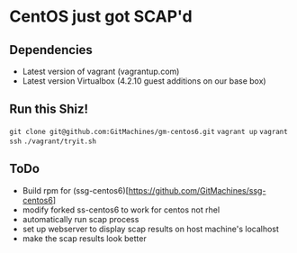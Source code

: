 # CentOS just got SCAP'd

## Dependencies
  * Latest version of vagrant (vagrantup.com)
  * Latest version Virtualbox (4.2.10 guest additions on our base box)

## Run this Shiz!

  `git clone git@github.com:GitMachines/gm-centos6.git`
  `vagrant up`
  `vagrant ssh`
  `./vagrant/tryit.sh`

## ToDo

  * Build rpm for (ssg-centos6)[https://github.com/GitMachines/ssg-centos6]
  * modify forked ss-centos6 to work for centos not rhel
  * automatically run scap process
  * set up webserver to display scap results on host machine's localhost
  * make the scap results look better